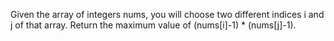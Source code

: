 Given the array of integers nums, you will choose two different indices i and j of that array. Return the maximum value of (nums[i]-1) * (nums[j]-1).
